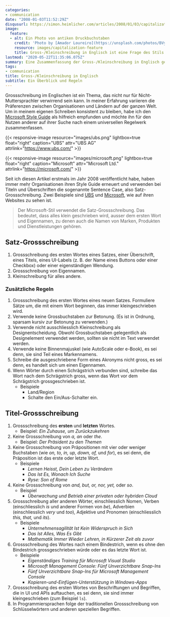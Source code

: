 ```yaml
---
categories:
- communication
date: "2008-01-03T11:52:29Z"
disqusurl: https://simon.heimlicher.com/articles/2008/01/03/capitalization
image:
  feature:
  - alt: Ein Photo von antiken Druckbuchstaben
    credit: 'Photo by [Amador Loureiro](https://unsplash.com/photos/BVyNlchWqzs)'
    resource: images/capitalization-feature
    title: Gross-/Kleinschreibung in Englisch ist eine Frage des Stils – und wenn man die Freiheit hat, auch eine Frage der persönlichen Präferenzen
lastmod: "2020-05-22T11:35:06.075Z"
summary: Eine Zusammenfassung der Gross-/Kleinschreibung in Englisch gemäss dem Microsoft Style Guide
tags:
- communication
title: Gross-/Kleinschreibung in Englisch
subtitle: Ein Überblick und Regeln
---
```


Grossschreibung im Englischen ist ein Thema, das nicht nur für Nicht-Muttersprachler verwirrend sein kann. In meiner Erfahrung variieren die Präferenzen zwischen Organisationen und Ländern auf der ganzen Welt. Um in meinem eigenen Schreiben konsistent zu bleiben, habe ich den [Microsoft Style Guide](https://docs.microsoft.com/en-us/style-guide/capitalization#title-style-capitalization) als hilfreich empfunden und möchte ihn für den Nutzen anderer auf ihrer Suche nach einem universellen Regelwerk zusammenfassen.

{{< responsive-image resource="images/ubs.png" lightbox=true float="right" caption="UBS" attr="UBS AG" attrlink="https://www.ubs.com/" >}}

{{< responsive-image resource="images/microsoft.png" lightbox=true float="right" caption="Microsoft" attr="Microsoft Ltd." attrlink="https://microsoft.com/" >}}

Seit ich diesen Artikel erstmals im Jahr 2008 veröffentlicht habe, haben immer mehr Organisationen ihren Style Guide erneuert und verwenden bei Titeln und Überschriften die sogenannte Sentence Case, also Satz-Grossschreibung. Zwei Beispiele sind [UBS](https://www.ubs.com/) und [Microsoft](https://microsoft.com), wie auf ihren Websites zu sehen ist.

> Der Microsoft-Stil verwendet die Satz-Grossschreibung. Das bedeutet, dass alles klein geschrieben wird, ausser dem ersten Wort und Eigennamen, zu denen auch die Namen von Marken, Produkten und Dienstleistungen gehören.

## Satz-Grossschreibung

1. Grossschreibung des ersten Wortes eines Satzes, einer Überschrift, eines Titels, eines UI-Labels (z. B. der Name eines Buttons oder einer Checkbox) oder einer eigenständigen Wendung.
2. Grossschreibung von Eigennamen.
3. Kleinschreibung für alles andere.

### Zusätzliche Regeln

1. Grossschreibung des ersten Wortes eines neuen Satzes. Formuliere Sätze um, die mit einem Wort beginnen, das immer kleingeschrieben wird.
2. Verwende keine Grossbuchstaben zur Betonung. (Es ist in Ordnung, sparsam kursiv zur Betonung zu verwenden.)
3. Verwende nicht ausschliesslich Kleinschreibung als Designentscheidung. Obwohl Grossbuchstaben gelegentlich als Designelement verwendet werden, sollten sie nicht im Text verwendet werden.
4. Verwende keine Binnenmajuskel (wie AutoScale oder e-Book), es sei denn, sie sind Teil eines Markennamens.
5. Schreibe die ausgeschriebene Form eines Akronyms nicht gross, es sei denn, es handelt sich um einen Eigennamen.
6. Wenn Wörter durch einen Schrägstrich verbunden sind, schreibe das Wort nach dem Schrägstrich gross, wenn das Wort vor dem Schrägstrich grossgeschrieben ist.
    * Beispiele
        * Land/Region
        * Schalte den Ein/Aus-Schalter ein.

## Titel-Grossschreibung

1. Grossschreibung des **ersten** und **letzten** Wortes.
     * Beispiel: *Ein Zuhause, um Zurückzukehren*
2. Keine Grossschreibung von *a,* *an* oder *the*.
     * Beispiel: *Der Präsident zu den Themen*
3. Keine Grossschreibung von Präpositionen mit vier oder weniger Buchstaben (wie *on, to, in, up, down, of,* und *for*), es sei denn, die Präposition ist das erste oder letzte Wort.
    * Beispiele
        * *Lernen Heisst, Dein Leben zu Verändern*
        * *Das Ist Es, Wonach Ich Suche*
        * *Ryse: Son of Rome*
4. Keine Grossschreibung von *and,* *but,* *or,* *nor,* *yet,* oder *so*.
    * Beispiel
        * *Überwachung und Betrieb einer privaten oder hybriden Cloud*
5. Grossschreibung aller anderen Wörter, einschliesslich Nomen, Verben (einschliesslich *is* und anderer Formen von *be*), Adverbien (einschliesslich *very* und *too*), Adjektive und Pronomen (einschliesslich *this,* *that,* und *its*).
    * Beispiele
        * *Unternehmensagilität Ist Kein Widerspruch in Sich*
        * *Das Ist Alles, Was Es Gibt*
        * *Mathematik Immer Wieder Lehren, in Kürzerer Zeit als zuvor*
6. Grossschreibung des Wortes nach einem Bindestrich, wenn es ohne den Bindestrich grossgeschrieben würde oder es das letzte Wort ist.
    * Beispiele
        * *Eigenständiges Training für Microsoft Visual Studio*
        * *Microsoft Management Console: Fünf Unverzichtbare Snap-Ins*
        * *Fünf Unverzichtbare Snap-Ins für Microsoft Management Console*
        * *Kopieren-und-Einfügen-Unterstützung in Windows-Apps*
7. Grossschreibung des ersten Wortes von Beschriftungen und Begriffen, die in UI und APIs auftauchen, es sei denn, sie sind immer kleingeschrieben (zum Beispiel `ls`).
8. In Programmiersprachen folge der traditionellen Grossschreibung von Schlüsselwörtern und anderen speziellen Begriffen.
